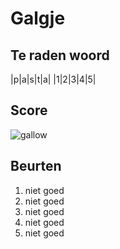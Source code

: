 # Galgje

## Te raden woord

|p|a|s|t|a|
|1|2|3|4|5|

## Score
![gallow](./images/1.png)

## Beurten
1. niet goed
2. niet goed
3. niet goed
4. niet goed
5. niet goed